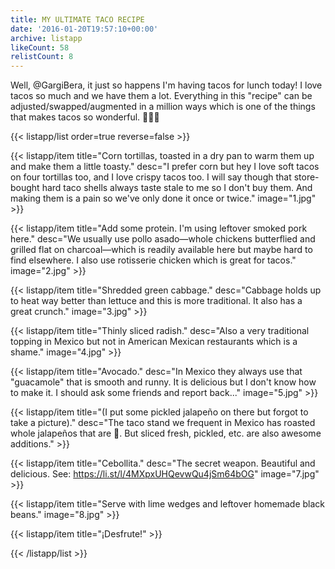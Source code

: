 ```yaml
---
title: MY ULTIMATE TACO RECIPE
date: '2016-01-20T19:57:10+00:00'
archive: listapp
likeCount: 58
relistCount: 8
---
```


Well, @GargiBera, it just so happens I'm having tacos for lunch today! I love tacos so much and we have them a lot. Everything in this "recipe" can be adjusted/swapped/augmented in a million ways which is one of the things that makes tacos so wonderful. 🌮🌮🌮

<!--more-->

{{< listapp/list order=true reverse=false >}}

   {{< listapp/item title="Corn tortillas, toasted in a dry pan to warm them up and make them a little toasty."
      desc="I prefer corn but hey I love soft tacos on four tortillas too, and I love crispy tacos too. I will say though that store-bought hard taco shells always taste stale to me so I don't buy them. And making them is a pain so we've only done it once or twice."
      image="1.jpg" >}}

   {{< listapp/item title="Add some protein. I'm using leftover smoked pork here."
      desc="We usually use pollo asado—whole chickens butterflied and grilled flat on charcoal—which is readily available here but maybe hard to find elsewhere. I also use rotisserie chicken which is great for tacos."
      image="2.jpg" >}}

   {{< listapp/item title="Shredded green cabbage."
      desc="Cabbage holds up to heat way better than lettuce and this is more traditional. It also has a great crunch."
      image="3.jpg" >}}

   {{< listapp/item title="Thinly sliced radish."
      desc="Also a very traditional topping in Mexico but not in American Mexican restaurants which is a shame."
      image="4.jpg" >}}

   {{< listapp/item title="Avocado."
      desc="In Mexico they always use that \"guacamole\" that is smooth and runny. It is delicious but I don't know how to make it. I should ask some friends and report back..."
      image="5.jpg" >}}

   {{< listapp/item title="(I put some pickled jalapeño on there but forgot to take a picture)."
      desc="The taco stand we frequent in Mexico has roasted whole jalapeños that are 💯. But sliced fresh, pickled, etc. are also awesome additions." >}}

   {{< listapp/item title="Cebollita."
      desc="The secret weapon. Beautiful and delicious. See: https://li.st/l/4MXpxUHQevwQu4jSm64bOG"
      image="7.jpg" >}}

   {{< listapp/item title="Serve with lime wedges and leftover homemade black beans."
      image="8.jpg" >}}

   {{< listapp/item title="¡Desfrute!" >}}

{{< /listapp/list >}}
